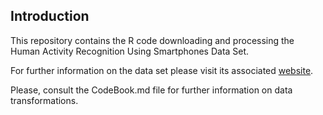 ## Introduction
This repository contains the R code downloading and processing the Human Activity Recognition Using Smartphones Data Set.

For further information on the data set please visit its associated [website](http://archive.ics.uci.edu/ml/datasets/Human+Activity+Recognition+Using+Smartphones).

Please, consult the CodeBook.md file for further information on data transformations.